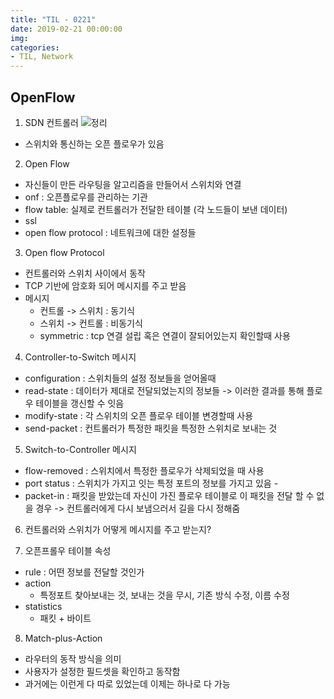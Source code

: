 ```yaml
---
title: "TIL - 0221"
date: 2019-02-21 00:00:00
img:
categories:
- TIL, Network
---
```


## OpenFlow

1. SDN 컨트롤러
![정리](../Picture/nw_0221_1.png)
- 스위치와 통신하는 오픈 플로우가 있음

2. Open Flow
- 자신들이 만든 라우팅을 알고리즘을 만들어서 스위치와 연결
- onf : 오픈플로우를 관리하는 기관
- flow table: 실제로 컨트롤러가 전달한 테이블 (각 노드들이 보낸 데이터)
- ssl
- open flow protocol : 네트워크에 대한 설정들

3. Open flow Protocol
- 컨트롤러와 스위치 사이에서 동작
- TCP 기반에 암호화 되어 메시지를 주고 받음
- 메시지
  - 컨트롤 -> 스위치 : 동기식
  - 스위치 -> 컨트롤 : 비동기식
  - symmetric : tcp 연결 설립 혹은 연결이 잘되어있는지 확인할때 사용

4. Controller-to-Switch 메시지
- configuration : 스위치들의 설정 정보들을 얻어올때
- read-state : 데이터가 제대로 전달되었는지의 정보들 -> 이러한 결과를 통해 플로우 테이블을 갱신할 수 잇음
- modify-state : 각 스위치의 오픈 플로우 테이블 변경할때 사용
- send-packet : 컨트롤러가 특정한 패킷을 특정한 스위치로 보내는 것

5. Switch-to-Controller 메시지
- flow-removed : 스위치에서 특정한 플로우가 삭제되었을 때 사용
- port status : 스위치가 가지고 잇는 특정 포트의 정보를 가지고 있음 -
- packet-in : 패킷을 받았는데 자신이 가진 플로우 테이블로 이 패킷을 전달 할 수 없을 경우 -> 컨트롤러에게 다시 보냄으러서 길을 다시 정해줌

6. 컨트롤러와 스위치가 어떻게 메시지를 주고 받는지?

7. 오픈프롤우 테이블 속성
- rule : 어떤 정보를 전달할 것인가
- action
  - 특정포트 찾아보내는 것, 보내는 것을 무시, 기존 방식 수정, 이름 수정
- statistics
  - 패킷 + 바이트

8. Match-plus-Action
- 라우터의 동작 방식을 의미
- 사용자가 설정한 필드셋을 확인하고 동작함
- 과거에는 이런게 다 따로 있었는데 이제는 하나로 다 가능
